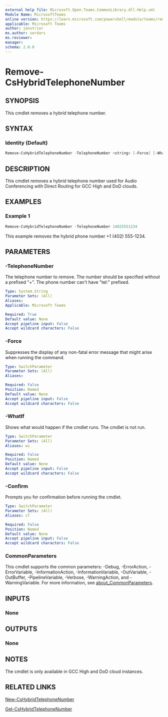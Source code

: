 ```yaml
---
external help file: Microsoft.Open.Teams.CommonLibrary.dll-Help.xml
Module Name: MicrosoftTeams
online version: https://learn.microsoft.com/powershell/module/teams/remove-cshybridtelephonenumber
applicable: Microsoft Teams
author: jenstrier
ms.author: serdars
ms.reviewer: 
manager:
schema: 2.0.0
---
```


# Remove-CsHybridTelephoneNumber

## SYNOPSIS
This cmdlet removes a hybrid telephone number.

## SYNTAX

### Identity (Default)
```powershell
Remove-CsHybridTelephoneNumber -TelephoneNumber <string> [-Force] [-WhatIf] [-Confirm][<CommonParameters>]
```

## DESCRIPTION
This cmdlet removes a hybrid telephone number used for Audio Conferencing with Direct Routing for GCC High and DoD clouds.

## EXAMPLES

### Example 1
```powershell
Remove-CsHybridTelephoneNumber -TelephoneNumber 14025551234
```
This example removes the hybrid phone number +1 (402) 555-1234.

## PARAMETERS

### -TelephoneNumber
The telephone number to remove. The number should be specified without a prefixed "+". The phone number can't have "tel:" prefixed.

```yaml
Type: System.String
Parameter Sets: (All)
Aliases: 
Applicable: Microsoft Teams

Required: True
Default value: None
Accept pipeline input: False
Accept wildcard characters: False
```

### -Force
Suppresses the display of any non-fatal error message that might arise when running the command.

```yaml
Type: SwitchParameter
Parameter Sets: (All)
Aliases:

Required: False
Position: Named
Default value: None
Accept pipeline input: False
Accept wildcard characters: False
```

### -WhatIf
Shows what would happen if the cmdlet runs. The cmdlet is not run.

```yaml
Type: SwitchParameter
Parameter Sets: (All)
Aliases: wi

Required: False
Position: Named
Default value: None
Accept pipeline input: False
Accept wildcard characters: False
```

### -Confirm
Prompts you for confirmation before running the cmdlet.

```yaml
Type: SwitchParameter
Parameter Sets: (All)
Aliases: cf

Required: False
Position: Named
Default value: None
Accept pipeline input: False
Accept wildcard characters: False
```

### CommonParameters
This cmdlet supports the common parameters: -Debug, -ErrorAction, -ErrorVariable, -InformationAction, -InformationVariable, -OutVariable, -OutBuffer, -PipelineVariable, -Verbose, -WarningAction, and -WarningVariable. For more information, see [about_CommonParameters](https://go.microsoft.com/fwlink/?LinkID=113216).

## INPUTS

### None

## OUTPUTS

### None

## NOTES

The cmdlet is only available in GCC High and DoD cloud instances.

## RELATED LINKS
[New-CsHybridTelephoneNumber](New-CsHybridTelephoneNumber.md)

[Get-CsHybridTelephoneNumber](Get-CsHybridTelephoneNumber.md)
